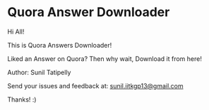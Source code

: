 <h1>Quora Answer Downloader</h1>

Hi All!

This is Quora Answers Downloader!

Liked an Answer on Quora? Then why wait, Download it from here!

Author: Sunil Tatipelly

Send your issues and feedback at: sunil.iitkgp13@gmail.com

Thanks!
:)
